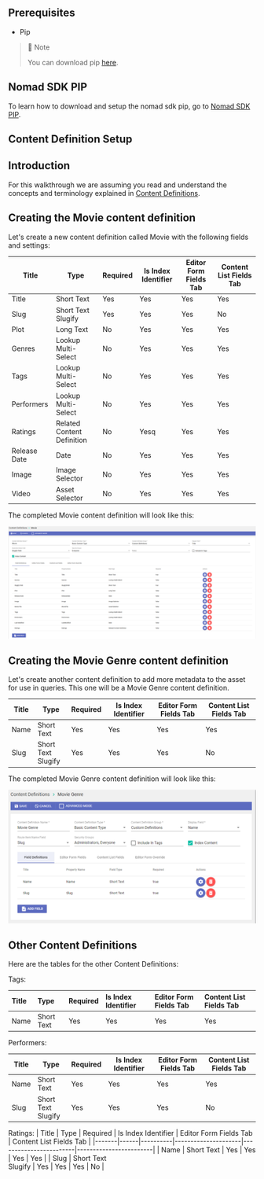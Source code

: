 ## Prerequisites

- Pip

> 📘 Note
> 
> You can download pip [here](https://pip.pypa.io/en/stable/installation/).

## Nomad SDK PIP

To learn how to download and setup the nomad sdk pip, go to [Nomad SDK PIP](doc:nomad-sdk-pip).

## Content Definition Setup

## Introduction

For this walkthrough we are assuming you read and understand the concepts and terminology explained in [Content Definitions](doc:content-definitions).

## Creating the Movie content definition

Let's create a new content definition called Movie with the following fields and settings:

| Title | Type | Required | Is Index Identifier | Editor Form Fields Tab | Content List Fields Tab |
|-------|------|----------|---------------------|------------------------|------------------------|
| Title | Short Text | Yes | Yes | Yes | Yes |
| Slug | Short Text<br>Slugify | Yes | Yes | Yes | No |
| Plot | Long Text | No | Yes | Yes | Yes |
| Genres | Lookup Multi-Select | No | Yes | Yes | Yes |
| Tags | Lookup Multi-Select | No | Yes | Yes | Yes |
| Performers | Lookup Multi-Select | No | Yes | Yes | Yes |
| Ratings | Related Content Definition | No | Yesq | Yes | Yes |
| Release Date | Date | No | Yes | Yes | Yes |
| Image | Image Selector | No | Yes | Yes | Yes |
| Video | Asset Selector | No | Yes | Yes | Yes |

The completed Movie content definition will look like this:

![](images/movie-content-definition.png)

## Creating the Movie Genre content definition

Let's create another content definition to add more metadata to the asset for use in queries. This one will be a Movie Genre content definition.

| Title | Type | Required | Is Index Identifier | Editor Form Fields Tab | Content List Fields Tab |
|-------|------|----------|---------------------|------------------------|------------------------|
| Name | Short Text | Yes | Yes | Yes | Yes |
| Slug | Short Text<br>Slugify | Yes | Yes | Yes | No |

The completed Movie Genre content definition will look like this:

![](images/genre-content-definition.png)

## Other Content Definitions

Here are the tables for the other Content Definitions:

Tags:

| Title | Type       | Required | Is Index Identifier | Editor Form Fields Tab | Content List Fields Tab |
| :---- | :--------- | :------- | :------------------ | :--------------------- | :---------------------- |
| Name  | Short Text | Yes      | Yes                 | Yes                    | Yes                     |

Performers:

| Title | Type | Required | Is Index Identifier | Editor Form Fields Tab | Content List Fields Tab |
|-------|------|----------|---------------------|------------------------|------------------------|
| Name | Short Text | Yes | Yes | Yes | Yes |
| Slug | Short Text<br>Slugify | Yes | Yes | Yes | No |

Ratings:
| Title | Type | Required | Is Index Identifier | Editor Form Fields Tab | Content List Fields Tab |
|-------|------|----------|---------------------|------------------------|------------------------|
| Name | Short Text | Yes | Yes | Yes | Yes |
| Slug | Short Text<br>Slugify | Yes | Yes | Yes | No |